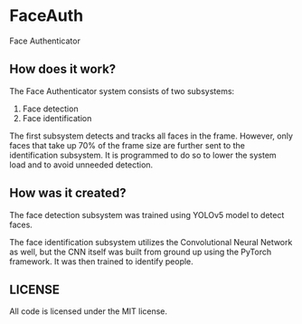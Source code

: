 # FaceAuth
Face Authenticator

## How does it work?
The Face Authenticator system consists of two subsystems:
1. Face detection
2. Face identification

The first subsystem detects and tracks all faces in the frame. However, only faces that take up 70% of the frame size are further sent to the identification subsystem. It is programmed to do so to lower the system load and to avoid unneeded detection.

## How was it created?
The face detection subsystem was trained using YOLOv5 model to detect faces.

The face identification subsystem utilizes the Convolutional Neural Network as well, but the CNN itself was built from ground up using the PyTorch framework. It was then trained to identify people.  

## LICENSE
All code is licensed under the MIT license.
